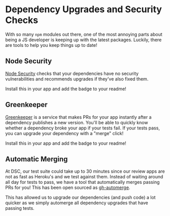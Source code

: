 
# Dependency Upgrades and Security Checks

With so many `npm` modules out there, one of the most annoying parts about
being a JS developer is keeping up with the latest packages.
Luckily, there are tools to help you keep things up to date!

## Node Security

[Node Security](https://nodesecurity.io/) checks that your dependencies
have no security vulnerabilities and recommends upgrades if they've also fixed them.

Install this in your app and add the badge to your readme!

## Greenkeeper

[Greenkeeper](https://greenkeeper.io/) is a service that makes PRs for your app
instantly after a dependency publishes a new version. You'll be able to quickly
know whether a dependency broke your app if your tests fail.
If your tests pass, you can upgrade your dependency with a "merge" click!

Install this in your app and add the badge to your readme!

## Automatic Merging

At DSC, our test suite could take up to 30 minutes since our review apps are not
as fast as Heroku's and we test against them. Instead of waiting around all day
for tests to pass, we have a tool that automatically merges passing PRs for you!
This has been open sourced as [gh-automerge](https://github.com/jonathanong/gh-automerge).

This has allowed us to upgrade our dependencies (and push code) a lot quicker
as we simply automerge all dependency upgrades that have passing tests.
